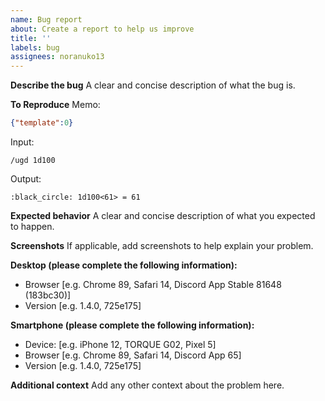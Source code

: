 ```yaml
---
name: Bug report
about: Create a report to help us improve
title: ''
labels: bug
assignees: noranuko13
---
```


**Describe the bug**
A clear and concise description of what the bug is.

**To Reproduce**
Memo:
```json
{"template":0}
```
Input:
```shell
/ugd 1d100
```
Output:
```text
:black_circle: 1d100<61> = 61
```

**Expected behavior**
A clear and concise description of what you expected to happen.

**Screenshots**
If applicable, add screenshots to help explain your problem.

**Desktop (please complete the following information):**
- Browser [e.g. Chrome 89, Safari 14, Discord App Stable 81648 (183bc30)]
- Version [e.g. 1.4.0, 725e175]

**Smartphone (please complete the following information):**
- Device: [e.g. iPhone 12, TORQUE G02, Pixel 5]
- Browser [e.g. Chrome 89, Safari 14, Discord App 65]
- Version [e.g. 1.4.0, 725e175]

**Additional context**
Add any other context about the problem here.
